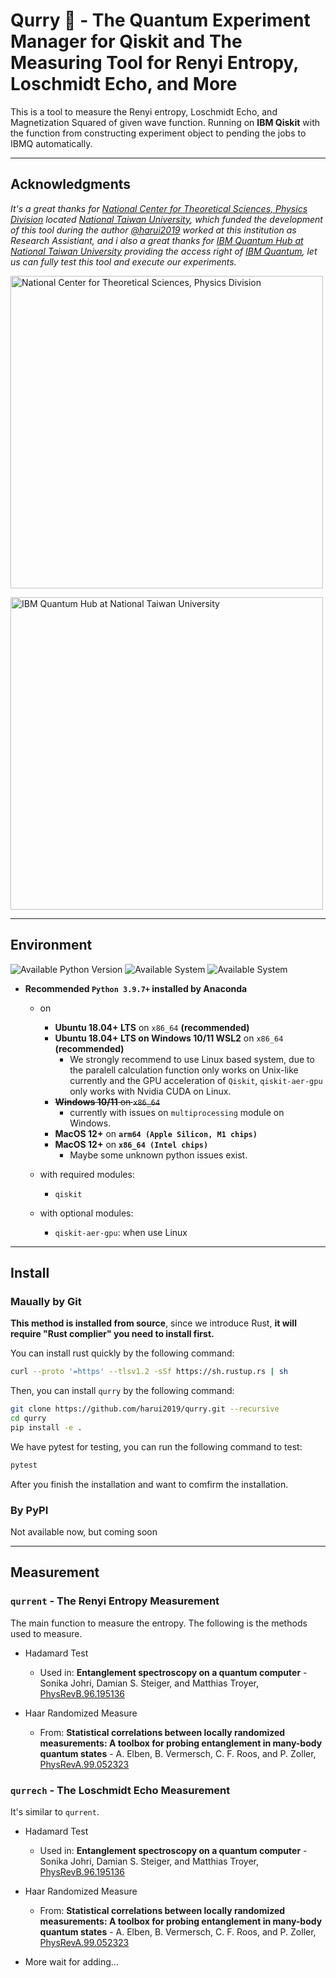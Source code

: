 # Qurry 🍛 - The Quantum Experiment Manager for Qiskit and The Measuring Tool for Renyi Entropy, Loschmidt Echo, and More

This is a tool to measure the Renyi entropy, Loschmidt Echo, and Magnetization Squared of given wave function. Running on **IBM Qiskit** with the function from constructing experiment object to pending the jobs to IBMQ automatically.

---

## Acknowledgments

_It's a great thanks for [National Center for Theoretical Sciences, Physics Division](https://phys.ncts.ntu.edu.tw/) located [National Taiwan University](https://www.ntu.edu.tw/), which funded the development of this tool during the author [@harui2019](https://github.com/harui2019/) worked at this institution as Research Assistiant, and i also a great thanks for [IBM Quantum Hub at National Taiwan University](https://quantum.ntu.edu.tw/) providing the access right of [IBM Quantum](https://quantum-computing.ibm.com/), let us can fully test this tool and execute our experiments._

<p><img src="https://phys.ncts.ntu.edu.tw/uploads/site/site_logo/607fe6dd1d41c87eae000023/logo橘_網頁2.png" alt="National Center for Theoretical Sciences, Physics Division" width="500" ></p>
<p><img src="https://quantum.ntu.edu.tw/wp-content/uploads/elementor/thumbs/NTU-IBMQ_LOGO1-p9ym8ap0ujw64l3clhzokyfcks6gk8jqq8h148kjk6.png" alt="IBM Quantum Hub at National Taiwan University" width="500"></p>

---

## Environment

![Available Python Version](https://img.shields.io/badge/Python-3.9_|_3.10_|_3.11-blue?logo=python&logoColor=white)
![Available System](https://img.shields.io/badge/Ubuntu-18.04+-purple?logo=Ubuntu&logoColor=white) ![Available System](https://img.shields.io/badge/Ubuntu_on_Windows_WSL-18.04+-purple?logo=Ubuntu&logoColor=white)
 <!-- ![Available System](https://img.shields.io/badge/Windows-10_|_11-purple?logo=Windows&logoColor=white) -->

- **Recommended `Python 3.9.7+` installed by Anaconda**
  - on
    - **Ubuntu 18.04+ LTS** on `x86_64` **(recommended)**
    - **Ubuntu 18.04+ LTS on Windows 10/11 WSL2** on `x86_64` **(recommended)**
      - We strongly recommend to use Linux based system, due to the paralell calculation function only works on Unix-like currently and the GPU acceleration of `Qiskit`, `qiskit-aer-gpu` only works with Nvidia CUDA on Linux.
    - ~~**Windows 10/11** on `x86_64`~~ 
      - currently with issues on `multiprocessing` module on Windows.
    - **MacOS 12+** on **`arm64 (Apple Silicon, M1 chips)`**
    - **MacOS 12+** on **`x86_64 (Intel chips)`**
      - Maybe some unknown python issues exist.

  - with required modules:
    - `qiskit`

  - with optional modules:
    - `qiskit-aer-gpu`: when use Linux

---

## Install

### Maually by Git

**This method is installed from source**, since we introduce Rust, **it will require "Rust complier" you need to install first.**

You can install rust quickly by the following command:

```bash
curl --proto '=https' --tlsv1.2 -sSf https://sh.rustup.rs | sh
```

Then, you can install `qurry` by the following command:

```bash
git clone https://github.com/harui2019/qurry.git --recursive
cd qurry
pip install -e .
```

We have pytest for testing, you can run the following command to test:

```bash
pytest
```

After you finish the installation and want to comfirm the installation.

### By PyPI

Not available now, but coming soon

---

## Measurement

### `qurrent` - The Renyi Entropy Measurement

The main function to measure the entropy.
The following is the methods used to measure.

- Hadamard Test
  - Used in:
    **Entanglement spectroscopy on a quantum computer** - Sonika Johri, Damian S. Steiger, and Matthias Troyer, [PhysRevB.96.195136](https://doi.org/10.1103/PhysRevB.96.195136)

- Haar Randomized Measure
  - From:
    **Statistical correlations between locally randomized measurements: A toolbox for probing entanglement in many-body quantum states** - A. Elben, B. Vermersch, C. F. Roos, and P. Zoller, [PhysRevA.99.052323](https://doi.org/10.1103/PhysRevA.99.052323)

### `qurrech` - The Loschmidt Echo Measurement

It's similar to `qurrent`.

- Hadamard Test
  - Used in:
    **Entanglement spectroscopy on a quantum computer** - Sonika Johri, Damian S. Steiger, and Matthias Troyer, [PhysRevB.96.195136](https://doi.org/10.1103/PhysRevB.96.195136)

- Haar Randomized Measure
  - From:
    **Statistical correlations between locally randomized measurements: A toolbox for probing entanglement in many-body quantum states** - A. Elben, B. Vermersch, C. F. Roos, and P. Zoller, [PhysRevA.99.052323](https://doi.org/10.1103/PhysRevA.99.052323)

<!-- ### `qurmagsq` - The Magnetization Squared

- Magnetization Squared

### `qurstrop` - The String Operators

- String Operators
  - Used in:
    **Crossing a topological phase transition with a quantum computer** - Smith, Adam and Jobst, Bernhard and Green, Andrew G. and Pollmann, Frank, [PhysRevResearch.4.L022020](https://link.aps.org/doi/10.1103/PhysRevResearch.4.L022020) -->

- More wait for adding...